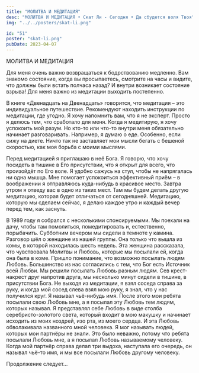 ```yaml
---
title: "МОЛИТВА И МЕДИТАЦИЯ"
desc: "МОЛИТВА И МЕДИТАЦИЯ • Скат Ли - Сегодня • Да сбудется воля Твоя"
img: "../../posters/skat-li.png"

id: "51"
poster: "skat-li.png"
pubDate: 2023-04-07
---
```




МОЛИТВА И МЕДИТАЦИЯ

Для меня очень важно возвращаться к бодрствованию медленно. Вам знакомо состояние, когда вы просыпаетесь, смотрите на часы и видите, что должны были встать полчаса назад? И внутри возникает состояние взрыва! Для меня важно из медитации выходить постепенно.

В книге «Двенадцать на Двенадцать» говорится, что медитация – это индивидуальное путешествие. Рекомендуют находить инструкции по медитации, где угодно. Я хочу напомнить вам, что я не эксперт. Просто я делюсь тем, что сработало для меня. Когда я медитирую, я хочу успокоить мой разум. Но кто-то или что-то внутри меня обязательно начинает разговаривать. Например, я думаю о еде. Особенно, если сижу на диете. Ничто так не заставляет мои мысли бегать с бешеной скоростью, как моя борьба с моими мыслями.

Перед медитацией я приглашаю в неё Бога. Я говорю, что хочу посидеть в тишине в Его присутствии, что я открыт для всего, что произойдёт по Его воле. Я удобно сажусь на стул, чтобы не напрягалась ни одна мышца. Мне помогает успокоиться эффективный приём – в воображении я отправляюсь куда-нибудь в красивое место. Завтра утром я отведу вас в одно из таких мест. Там мы будем делать другую медитацию, которая будет отличаться от сегодняшней. Медитацию, которую мы сделаем сейчас, я делаю каждое утро и каждый вечер перед тем, как заснуть.

В 1989 году я собрался с несколькими спонсируемыми. Мы поехали на дачу, чтобы там помолиться, помедитировать и, естественно, порыбачить. Субботним вечером мы сидели в темноте у камина. Разговор шёл о женщине из нашей группы. Она только что вышла из комы, в которой находилась шесть недель. Эта женщина рассказала, что чувствовала Молитвы и Любовь, которые мы посылали ей, когда она была в коме. Пришло понимание, что возможно посылать людям Любовь. Большинство из нас согласились с тем, что Бог есть Источник всей Любви. Мы решили посылать Любовь разным людям. Сев крест-накрест друг напротив друга, мы несколько минут сидели в тишине, в присутствии Бога. Не выходя из медитации, я взял соседа справа за руку, и когда мой сосед слева взял мою руку, я знал, что у нас получился круг. Я называл чьё-нибудь имя. После этого мои ребята посылали свою Любовь мне, а я посылал эту Любовь тем людям, которых называл. Я представлял себе Любовь в виде столба серебристо-золотого света, который входит в мою макушку и начинает исходить из моих ноздрей, изо рта, из моего сердца. И эта Любовь обволакивала названного мной человека. Я мог называть людей, которых мои партнёры не знали. Это было неважно, потому что ребята посылали Любовь мне, а я посылал Любовь называемому человеку. Когда мой партнёр справа делал три выдоха, наступала его очередь, он называл чьё-то имя, и мы все посылали Любовь другому человеку.

Продолжение следует…




